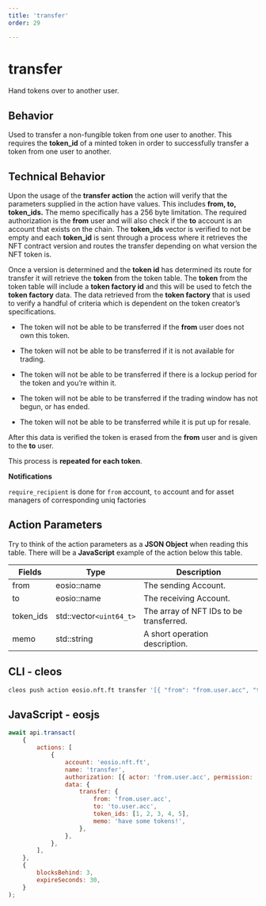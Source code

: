 ```yaml
---
title: 'transfer'
order: 29

---
```


# transfer

Hand tokens over to another user.

## Behavior

Used to transfer a non-fungible token from one user to another. This requires the **token_id** of a minted token in order to successfully transfer a token from one user to another.

## Technical Behavior

Upon the usage of the **transfer action** the action will verify that the parameters supplied in the action have values. This includes **from, to, token_ids.** The memo specifically has a 256 byte limitation. The required authorization is the **from** user and will also check if the **to** account is an account that exists on the chain. The **token_ids** vector is verified to not be empty and each **token_id** is sent through a process where it retrieves the NFT contract version and routes the transfer depending on what version the NFT token is.

Once a version is determined and the **token id** has determined its route for transfer it will retrieve the **token** from the token table. The **token** from the token table will include a **token factory id** and this will be used to fetch the **token factory** data. The data retrieved from the **token factory** that is used to verify a handful of criteria which is dependent on the token creator’s specifications.

-   The token will not be able to be transferred if the **from** user does not own this token.

-   The token will not be able to be transferred if it is not available for trading.

-   The token will not be able to be transferred if there is a lockup period for the token and you’re within it.

-   The token will not be able to be transferred if the trading window has not begun, or has ended.

-   The token will not be able to be transferred while it is put up for resale.

After this data is verified the token is erased from the **from** user and is given to the **to** user.

This process is **repeated for each token**.

**Notifications**

`require_recipient` is done for `from` account, `to` account and for asset managers of corresponding uniq factories

## Action Parameters

Try to think of the action parameters as a **JSON Object** when reading this table. There will be a **JavaScript** example of the action below this table.

| Fields    | Type                    | Description                             |
| --------- | ----------------------- | --------------------------------------- |
| from      | eosio::name             | The sending Account.                    |
| to        | eosio::name             | The receiving Account.                  |
| token_ids | std::vector`<uint64_t>` | The array of NFT IDs to be transferred. |
| memo      | std::string             | A short operation description.          |

## CLI - cleos

```bash
cleos push action eosio.nft.ft transfer '[{ "from": "from.user.acc", "to": "to.user.acc", "token_ids": [1,2,3,4,5], "memo": "have some tokens!" }]' -p from.user.acc@active
```

## JavaScript - eosjs

```js
await api.transact(
    {
        actions: [
            {
                account: 'eosio.nft.ft',
                name: 'transfer',
                authorization: [{ actor: 'from.user.acc', permission: 'active' }],
                data: {
                    transfer: {
                        from: 'from.user.acc',
                        to: 'to.user.acc',
                        token_ids: [1, 2, 3, 4, 5],
                        memo: 'have some tokens!',
                    },
                },
            },
        ],
    },
    {
        blocksBehind: 3,
        expireSeconds: 30,
    }
);
```
